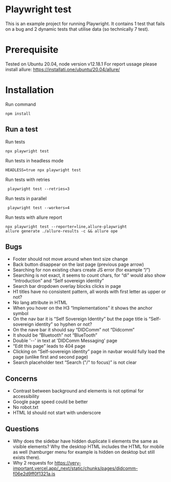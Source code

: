 # Playwright test

This is an example project for running Playwright.
It contains 1 test that fails on a bug and 2 dynamic tests that utilise data (so technically 7 test).


# Prerequisite
Tested on Ubuntu 20.04, node version v12.18.1
For report ussage please install allure: https://installati.one/ubuntu/20.04/allure/

# Installation
Run command
```
npm install
```

## Run a test

Run tests
```
npx playwright test
```

Run tests in headless mode
```
HEADLESS=true npx playwright test
```

Run tests with retries
```
 playwright test --retries=3
```

Run tests in parallel
```
 playwright test --workers=4
```

Run tests with allure report
```
npx playwright test --reporter=line,allure-playwright
allure generate ./allure-results -c && allure ope
```

## Bugs
 - Footer should not move around when text size change
 - Back button disappear on the last page (previous page arrow)
 - Searching for non existing chars create JS error (for example “/”)
 - Searching is not exact, it seems to count chars, for “di” would also show “Introduction” and “Self sovereign identity”
 - Search bar dropdown overlay blocks clicks in page
 - H1 titles have no consistent pattern, all words with first letter as upper or not?
 - No lang attribute in HTML
 - When you hover on the H3 “Implementations” it shows the anchor symbol
 - On the nav bar it is “Self Sovereign Identity” but the page title is “Self-sovereign identity” so hyphen or not?
 - On the nave bar it should say “DIDComm” not “Didcomm”
 - It should be “Bluetooth” not “BlueTooth” 
 - Double '--' in text at 'DIDComm Messaging' page
 - “Edit this page” leads to 404 page
 - Clicking on “Self-sovereign identity” page in navbar would fully load the page (unlike first and second page)
 - Search placeholder text “Search ("/" to focus)” is not clear

## Concerns
 - Contrast between background and elements is not optimal for accessibility 
- Google page speed could be better
- No robot.txt
- HTML Id should not start with underscore

## Questions
- Why does the sidebar have hidden duplicate li elements the same as visible elements?
Why the desktop HTML includes the HTML for mobile as well (hamburger menu for example is hidden on desktop but still exists there).
- Why 2 requests for https://very-important.vercel.app/_next/static/chunks/pages/didcomm-f06e2d9ff0f1321a.js
